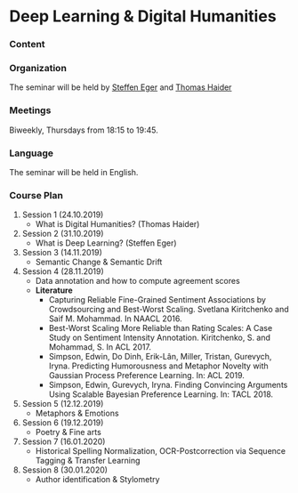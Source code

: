 # Deep Learning & Digital Humanities

### Content
### Organization
The seminar will be held by [Steffen Eger](https://www.informatik.tu-darmstadt.de/aiphes/aiphes/irg_position/index.en.jsp) and [Thomas Haider](https://www.aesthetics.mpg.de/institut/mitarbeiterinnen/thomas-haider.html)
### Meetings
Biweekly, Thursdays from 18:15 to 19:45.
### Language
The seminar will be held in English.
### Course Plan
1. Session 1 (24.10.2019)
     - What is Digital Humanities? (Thomas Haider)
2. Session 2 (31.10.2019)
     - What is Deep Learning? (Steffen Eger)
3. Session 3 (14.11.2019)
     - Semantic Change & Semantic Drift
4. Session 4 (28.11.2019)     
     - Data annotation and how to compute agreement scores
     - **Literature**
        - Capturing Reliable Fine-Grained Sentiment Associations by Crowdsourcing and Best-Worst Scaling. Svetlana Kiritchenko and Saif M. Mohammad. In NAACL 2016.
        - Best-Worst Scaling More Reliable than Rating Scales: A Case Study on Sentiment Intensity Annotation. Kiritchenko, S. and Mohammad, S. In ACL 2017.
        - Simpson, Edwin, Do Dinh, Erik-Lân, Miller, Tristan, Gurevych, Iryna. Predicting Humorousness and Metaphor Novelty with Gaussian Process Preference Learning. In: ACL 2019.
        - Simpson, Edwin, Gurevych, Iryna. Finding Convincing Arguments Using Scalable Bayesian Preference Learning. In: TACL 2018.
5. Session 5 (12.12.2019)
      - Metaphors & Emotions
6. Session 6 (19.12.2019)
      - Poetry & Fine arts
7. Session 7 (16.01.2020)
      - Historical Spelling Normalization, OCR-Postcorrection via Sequence Tagging & Transfer Learning
8. Session 8 (30.01.2020)
      - Author identification & Stylometry


